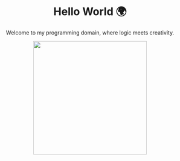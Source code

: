 <h1 align="center">Hello World 🌍</h1>

<p align="center"> Welcome to my programming domain, where logic meets creativity. </p>

<div align="center">
  <img width="300px" align="center" src="https://github-readme-stats.vercel.app/api/top-langs/?username=effiecancode&langs_count=8&layout=compact&theme=tokyonight&hide=html,css,ejs,php,C,vue,hack,Assembly,puppet,ruby,jupyter%20notebook,shell,c%2B%2B"/>
</div>
